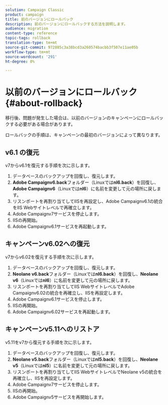 ```yaml
---
solution: Campaign Classic
product: campaign
title: 前のバージョンにロールバック
description: 前のバージョンにロールバックする方法を説明します。
audience: migration
content-type: reference
topic-tags: rollback
translation-type: tm+mt
source-git-commit: 972885c3a38bcd3a260574bacbb3f507e11ae05b
workflow-type: tm+mt
source-wordcount: '291'
ht-degree: 0%

---
```



# 以前のバージョンにロールバック{#about-rollback}

移行後、問題が発生した場合は、以前のバージョンのキャンペーンにロールバックする必要がある場合があります。

ロールバックの手順は、キャンペーンの最初のバージョンによって異なります。

## v6.1 の復元

v7からv6.1を復元する手順を次に示します。

1. データベースのバックアップを回復し、復元します。
1. **Adobe Campaignv6.back**&#x200B;フォルダー（Linuxでは&#x200B;**nl6.back**）を回復し、**Adobe Campaignv6**（Linuxでは&#x200B;**nl6**）に名前を変更して元の場所に戻します。
1. リスンポートを再割り当てしてIISを再設定し、Adobe Campaignv6.1の統合をIIS Webサイトレベルで再確立します。
1. Adobe Campaignv7サービスを停止します。
1. IISの再開始。
1. Adobe Campaignv6.1サービスを再起動します。

## キャンペーンv6.02への復元

v7からv6.02を復元する手順を次に示します。

1. データベースのバックアップを回復し、復元します。
1. **Neolane v6.back**&#x200B;フォルダー（Linuxでは&#x200B;**nl6.back**）を回復し、**Neolane v6**（Linuxでは&#x200B;**nl6**）に名前を変更して元の場所に戻します。
1. リスンポートを再割り当てしてIIS WebサイトレベルでAdobe Campaignv6.02の統合を再確立し、IISを再設定します。
1. Adobe Campaignv6.1サービスを停止します。
1. IISの再開始。
1. Adobe Campaignv6.02サービスを再起動します。

## キャンペーンv5.11へのリストア

v5.11をv7から復元する手順を次に示します。

1. データベースのバックアップを回復し、復元します。
1. **Neolane v5.back**&#x200B;フォルダー（Linuxでは&#x200B;**nl5.back**）を回復し、**Neolane v5**（Linuxでは&#x200B;**nl5**）に名前を変更して元の場所に戻します。
1. リスンポートを再割り当てしてIIS WebサイトレベルでNeolane v5の統合を再確立し、IISを再設定します。
1. Adobe Campaignv7サービスを停止します。
1. IISの再開始。
1. Adobe Campaignv5サービスを再開始します。
